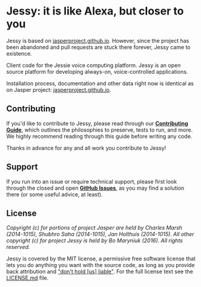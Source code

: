 # Jessy: it is like Alexa, but closer to you

Jessy is based on
[jasperproject.github.io](http://jasperproject.github.io/). However,
since the project has been abandoned and pull requests are stuck there
forever, Jessy came to existence.

Client code for the Jessie voice computing platform. Jessy is an open
source platform for developing always-on, voice-controlled
applications. 

Installation process, documentation and other data right now is
identical as on Jasper project:
[jasperproject.github.io](http://jasperproject.github.io/).

## Contributing

If you'd like to contribute to Jessy, please read through our
**[Contributing Guide](CONTRIBUTING.md)**, which outlines the
philosophies to preserve, tests to run, and more. We highly recommend
reading through this guide before writing any code.

Thanks in advance for any and all work you contribute to Jessy!

## Support

If you run into an issue or require technical support, please first
look through the closed and open
**[GitHub Issues](https://github.com/isbm/jessy/issues)**,
as you may find a solution there (or some useful advice, at least).

## License

*Copyright (c) for portions of project Jasper are held by Charles
Marsh (2014-1015), Shubhro Saha  (2014-1015), Jan Holthuis
(2014-1015). All other copyright (c) for project Jessy is held by Bo
Maryniuk (2016). All rights reserved.*

Jessy is covered by the MIT license, a permissive free software
license that lets you do anything you want with the source code, as
long as you provide back attribution and ["don't hold \[us\]
liable"](http://choosealicense.com). For the full license text see the
[LICENSE.md](LICENSE.md) file. 
